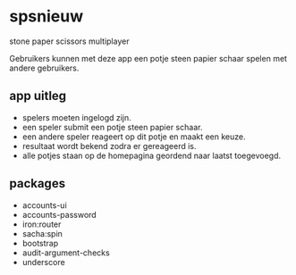 # spsnieuw
stone paper scissors multiplayer

Gebruikers kunnen met deze app een potje steen papier schaar spelen met andere gebruikers. 

## app uitleg
- spelers moeten ingelogd zijn.
- een speler submit een potje steen papier schaar.
- een andere speler reageert op dit potje en maakt een keuze.
- resultaat wordt bekend zodra er gereageerd is.
- alle potjes staan op de homepagina geordend naar laatst toegevoegd.

## packages
- accounts-ui
- accounts-password
- iron:router
- sacha:spin
- bootstrap
- audit-argument-checks
- underscore

